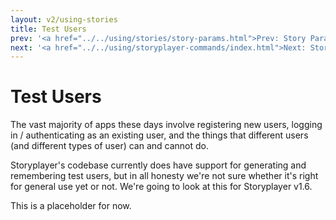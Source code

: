 ```yaml
---
layout: v2/using-stories
title: Test Users
prev: '<a href="../../using/stories/story-params.html">Prev: Story Parameters</a>'
next: '<a href="../../using/storyplayer-commands/index.html">Next: Storyplayer Commands</a>'
---
```


# Test Users

The vast majority of apps these days involve registering new users, logging in / authenticating as an existing user, and the things that different users (and different types of user) can and cannot do.

Storyplayer's codebase currently does have support for generating and remembering test users, but in all honesty we're not sure whether it's right for general use yet or not.  We're going to look at this for Storyplayer v1.6.

This is a placeholder for now.